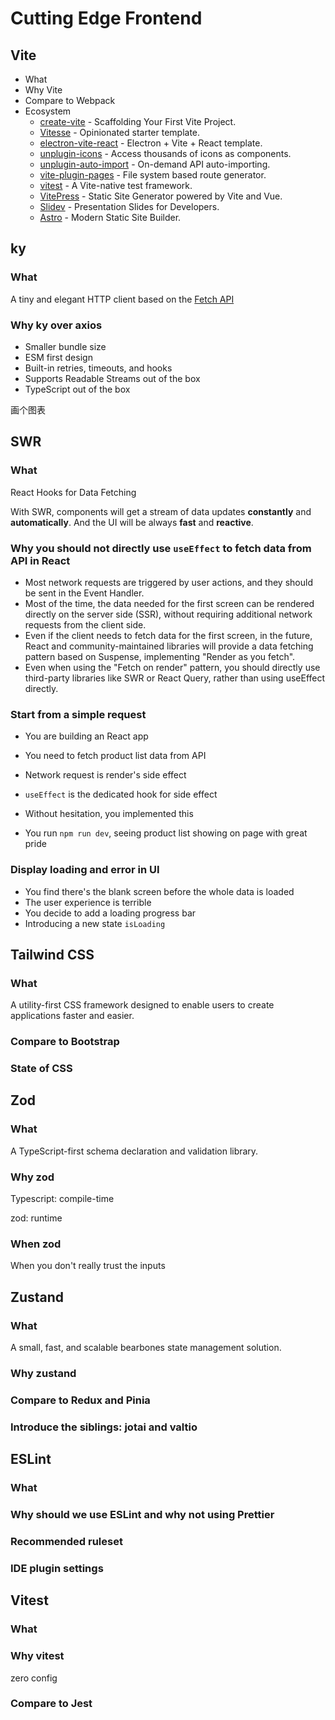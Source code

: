 # Cutting Edge Frontend

## Vite

- What
- Why Vite
- Compare to Webpack
- Ecosystem
  - [create-vite](https://github.com/vitejs/vite/tree/main/packages/create-vite) - Scaffolding Your First Vite Project.
  - [Vitesse](https://github.com/antfu/vitesse) - Opinionated starter template.
  - [electron-vite-react](https://github.com/electron-vite/electron-vite-react) - Electron + Vite + React template.
  - [unplugin-icons](https://github.com/antfu/unplugin-icons) - Access thousands of icons as components.
  - [unplugin-auto-import](https://github.com/antfu/unplugin-auto-import) - On-demand API auto-importing.
  - [vite-plugin-pages](https://github.com/hannoeru/vite-plugin-pages) - File system based route generator.
  - [vitest](https://github.com/vitest-dev/vitest) - A Vite-native test framework.
  - [VitePress](https://github.com/vuejs/vitepress) - Static Site Generator powered by Vite and Vue.
  - [Slidev](https://github.com/slidevjs/slidev) - Presentation Slides for Developers.
  - [Astro](https://github.com/withastro/astro) - Modern Static Site Builder.

## ky

### What

A tiny and elegant HTTP client based on the [Fetch API](https://developer.mozilla.org/en-US/docs/Web/API/WindowOrWorkerGlobalScope/fetch)

### Why ky over axios

- Smaller bundle size
- ESM first design
- Built-in retries, timeouts, and hooks
- Supports Readable Streams out of the box
- TypeScript out of the box

画个图表

## SWR

### What

React Hooks for Data Fetching

With SWR, components will get a stream of data updates **constantly** and **automatically**.
And the UI will be always **fast** and **reactive**.

### Why you should not directly use `useEffect` to fetch data from API in React

- Most network requests are triggered by user actions, and they should be sent in the Event Handler.
- Most of the time, the data needed for the first screen can be rendered directly on the server side (SSR), without requiring additional network requests from the client side.
- Even if the client needs to fetch data for the first screen, in the future, React and community-maintained libraries will provide a data fetching pattern based on Suspense, implementing "Render as you fetch".
- Even when using the "Fetch on render" pattern, you should directly use third-party libraries like SWR or React Query, rather than using useEffect directly.

### Start from a simple request

- You are building an React app
- You need to fetch product list data from API
- Network request is render's side effect
- `useEffect` is the dedicated hook for side effect
- Without hesitation, you implemented this

- You run `npm run dev`, seeing product list showing on page with great pride

### Display loading and error in UI

- You find there's the blank screen before the whole data is loaded
- The user experience is terrible
- You decide to add a loading progress bar
- Introducing a new state `isLoading`

## Tailwind CSS

### What

A utility-first CSS framework designed to enable users to create applications faster and easier.

### Compare to Bootstrap

### State of CSS

## Zod

### What

A TypeScript-first schema declaration and validation library.

### Why zod

Typescript: compile-time

zod: runtime

### When zod

When you don't really trust the inputs

## Zustand

### What

A small, fast, and scalable bearbones state management solution.

### Why zustand

### Compare to Redux and Pinia

### Introduce the siblings: jotai and valtio

## ESLint

### What

### Why should we use ESLint and why not using Prettier

### Recommended ruleset

### IDE plugin settings

## Vitest

### What

### Why vitest

zero config

### Compare to Jest
